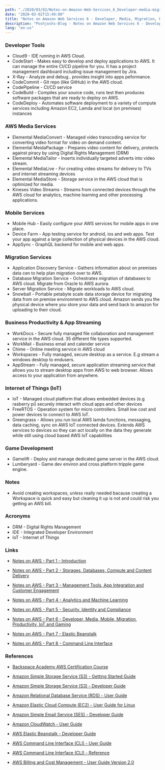 ```yaml
---
path: "./2020/03/02/Notes-on-Amazon-Web-Services_6_Developer-media-migration-productivity-iot-and-gaming.md"
date: "2020-03-02T15:49:00"
title: "Notes on Amazon Web Services 6 - Developer, Media, Migration, Productivity, IoT and Gaming"
description: "Poshjoshs-Blog - Notes on Amazon Web Services 6 - Developer, media, migration, productivity, IoT and gaming"
lang: "en-us"
---
```


### Developer Tools ###

- Cloud9 - IDE running in AWS Cloud.
- CodeStart - Makes easy to develop and deploy applications to AWS. It can manage the entire CI/CD pipeline for you. It has a project management dashboard including issue management by Jira.
- X-Ray - Analyze and debug.. provides insight into apps peformance.
- CodeCommit - Git repo (like GitHub) in the AWS cloud.
- CodePipeline - CI/CD service
- CodeBuild - Compiles your source code, runs test then produces software packages that are ready to deploy on AWS.
- CodeDeploy - Automates software deployment to a variety of compute services including Amazon EC2, Lamda and local (on premises) instances

### AWS Media Services ###

- Elemental MediaConvert - Managed video transcoding service for converting video format for video on demand content.
- Elemental MeidaPackage - Prepares video content for delivery, protects against piracy by using Digital Rights Management (DRM)
- Elemental MediaTailor - Inserts individually targeted adverts into video stream.
- Elemental MediaLive - For creating video streams for delivery to TVs and internet streaming devices
- Elemental MediaStore - Storage service in the AWS cloud that is optimized for media.
- Kineses Video Streams - Streams from connected devices through the AWS cloud for analytics, machine learning and other processing applications.

### Mobile Services ###

- Mobile Hub - Easily configure your AWS services for mobile apps in one place.
- Device Farm - App testing service for android, ios and web apps. Test your app against a large collection of physical devices in the AWS cloud.
- AppSync - GraphQL backend for mobile and web apps.

### Migration Services ###

- Application Discovery Service - Gathers information about on premises data cen to help plan migration over to AWS.
- Database Migration Service - Ochestrates migration of databases to AWS cloud. Migrate from Oracle to AWS aurora.
- Server Migration Service - Migrate workloads to AWS cloud.
- Snowball - Portable petabyte scale data storage device for migrating data from on premise environment to AWS cloud. Amazon sends you the physical device where you store your data and send back to amazon for uploading to their cloud.

### Business Productivity & App Streaming ###

- WorkDocs - Secure fully managed file collaboration and management service in the AWS cloud. 35 different file types supported.
- WorkMail - Business email and calender service
- Chime - Online meeting service in AWS cloud
- Workspaces - Fully managed, secure desktop as a service. E.g stream a windows desktop to endusers.
- AppStream - Fully managed, secure application streaming service that allows you to stream desktop apps from AWS to web browser. Allows access to your application from anywhere.

### Internet of Things (IoT) ###

- IoT - Managed cloud platform that allows embedded devices (e.g rasberry pi) securely interact with cloud apps and other devices
- FreeRTOS - Operation system for micro controllers. Small low cost and power devices to connect to AWS IoT.
- Greengrass - Allows you run local AWS lamda functions, messaging, data caching, sync on AWS IoT connected devices. Extends AWS services to devices so they can act locally on the data they generate while still using cloud based AWS IoT capabilities

### Game Development ###

- Gamelift - Deploy and manage dedicated game server in the AWS cloud.
- Lumberyard - Game dev environ and cross platform tripple game engine.

### Notes ###

- Avoid creating workspaces, unless really needed bacause creating a Workspace is quick and easy but cleaning it up is not and could risk you getting an AWS bill.

### Acronyms ###

- DRM - Digital Rights Management
- IDE - Integrated Developer Environment
- IoT - Internet of Things

### Links ###

- [Notes on AWS - Part 1 - Introduction](/2020/03/02/Notes-on-Amazon-Web-Services_1_Introduction/)

- [Notes on AWS - Part 2 - Storages, Databases, Compute and Content Delivery](/2020/03/02/Notes-on-Amazon-Web-Services_2_Storages-databases-compute-and-content-delivery/)

- [Notes on AWS - Part 3 - Management Tools, App Integration and Customer Engagement](/2020/03/02/Notes-on-Amazon-Web-Services_3_Managment-tools-app-integration-and-customer-engagement/)

- [Notes on AWS - Part 4 - Analytics and Machine Learning](/2020/03/02/Notes-on-Amazon-Web-Services_4_Analytics-and-machine-learning/)

- [Notes on AWS - Part 5 - Security, Identity and Compliance](/2020/03/02/Notes-on-Amazon-Web-Services_5_Security-identity-and-compliance/)

- [Notes on AWS - Part 6 - Developer, Media, Mobile, Migration, Productivity, IoT and Gaming](/2020/03/02/Notes-on-Amazon-Web-Services_6_Developer-media-migration-productivity-iot-and-gaming/)

- [Notes on AWS - Part 7 - Elastic Beanstalk](/2020/03/02/Notes-on-Amazon-Web-Services_7_Elastic-beanstalk/)

- [Notes on AWS - Part 8 - Command Line Interface](/2020/03/02/Notes-on-Amazon-Web-Services_8_Command-line-interface/)

### References ###

- [Backspace Academy AWS Certification Course](http://cdn.backspace.academy/courses/aws-certification/01/010/references-01-01.pdf)

- [Amazon Simple Storage Service (S3) - Getting Started Guide](https://docs.aws.amazon.com/AmazonS3/latest/gsg/s3-gsg.pdf)

- [Amazon Simple Storage Service (S3) - Developer Guide](https://docs.aws.amazon.com/AmazonS3/latest/dev/s3-dg.pdf)

- [Amazon Relational Database Service (RDS) - User Guide](https://docs.aws.amazon.com/AmazonRDS/latest/UserGuide/rds-ug.pdf)

- [Amazon Elastic Cloud Compute (EC2) - User Guide for Linux](https://docs.aws.amazon.com/AWSEC2/latest/UserGuide/ec2-ug.pdf)

- [Amazon Simple Email Service (SES) - Developer Guide](https://docs.aws.amazon.com/ses/latest/DeveloperGuide/ses-dg.pdf)

- [Amazon CloudWatch - User Guide](https://docs.aws.amazon.com/AmazonCloudWatch/latest/monitoring/acw-ug.pdf)

- [AWS Elastic Beanstalk - Developer Guide](https://docs.aws.amazon.com/elasticbeanstalk/latest/dg/awseb-dg.pdf)

- [AWS Command Line Interface (CLI) - User Guide](https://docs.aws.amazon.com/cli/latest/userguide/aws-cli.pdf)

- [AWS Command Line Interface (CLI) - Reference](https://docs.aws.amazon.com/cli/latest/reference/)

- [AWS Billing and Cost Management - User Guide Version 2.0](https://docs.aws.amazon.com/awsaccountbilling/latest/aboutv2/awsaccountbilling-aboutv2.pdf)
